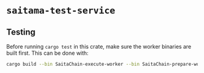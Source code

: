 # `saitama-test-service`

## Testing

Before running `cargo test` in this crate, make sure the worker binaries are built first. This can be done with:

```sh
cargo build --bin SaitaChain-execute-worker --bin SaitaChain-prepare-worker
```
